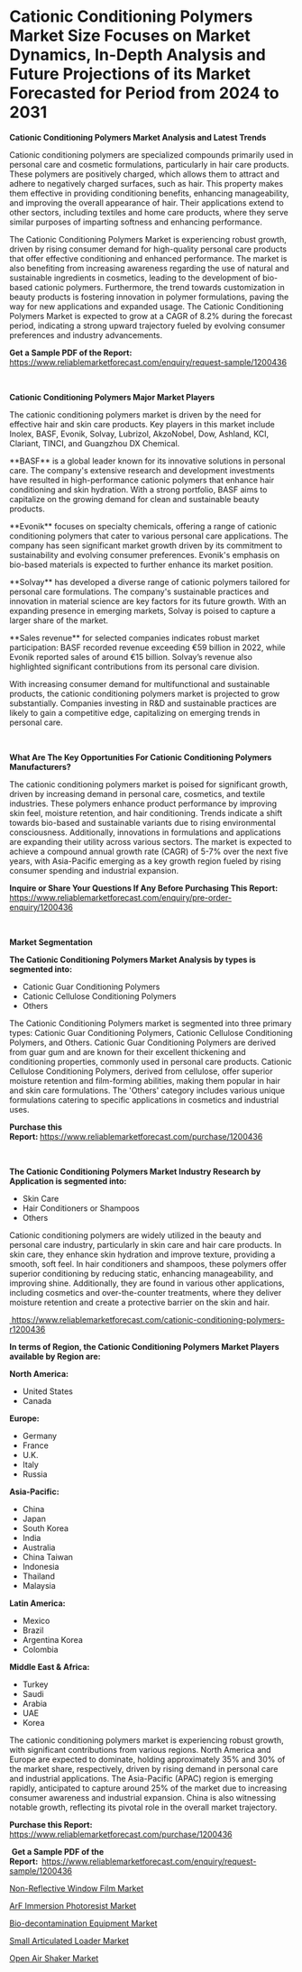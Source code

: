 <p><h1>Cationic Conditioning Polymers Market Size Focuses on Market Dynamics, In-Depth Analysis and Future Projections of its Market Forecasted for Period from 2024 to 2031</h1></p><p><strong>Cationic Conditioning Polymers Market Analysis and Latest Trends</strong></p>
<p><p>Cationic conditioning polymers are specialized compounds primarily used in personal care and cosmetic formulations, particularly in hair care products. These polymers are positively charged, which allows them to attract and adhere to negatively charged surfaces, such as hair. This property makes them effective in providing conditioning benefits, enhancing manageability, and improving the overall appearance of hair. Their applications extend to other sectors, including textiles and home care products, where they serve similar purposes of imparting softness and enhancing performance.</p><p>The Cationic Conditioning Polymers Market is experiencing robust growth, driven by rising consumer demand for high-quality personal care products that offer effective conditioning and enhanced performance. The market is also benefiting from increasing awareness regarding the use of natural and sustainable ingredients in cosmetics, leading to the development of bio-based cationic polymers. Furthermore, the trend towards customization in beauty products is fostering innovation in polymer formulations, paving the way for new applications and expanded usage. The Cationic Conditioning Polymers Market is expected to grow at a CAGR of 8.2% during the forecast period, indicating a strong upward trajectory fueled by evolving consumer preferences and industry advancements.</p></p>
<p><strong>Get a Sample PDF of the Report:&nbsp;</strong> <a href="https://www.reliablemarketforecast.com/enquiry/request-sample/1200436">https://www.reliablemarketforecast.com/enquiry/request-sample/1200436</a></p>
<p>&nbsp;</p>
<p><strong>Cationic Conditioning Polymers Major Market Players</strong></p>
<p><p>The cationic conditioning polymers market is driven by the need for effective hair and skin care products. Key players in this market include Inolex, BASF, Evonik, Solvay, Lubrizol, AkzoNobel, Dow, Ashland, KCI, Clariant, TINCI, and Guangzhou DX Chemical.</p><p>**BASF** is a global leader known for its innovative solutions in personal care. The company's extensive research and development investments have resulted in high-performance cationic polymers that enhance hair conditioning and skin hydration. With a strong portfolio, BASF aims to capitalize on the growing demand for clean and sustainable beauty products.</p><p>**Evonik** focuses on specialty chemicals, offering a range of cationic conditioning polymers that cater to various personal care applications. The company has seen significant market growth driven by its commitment to sustainability and evolving consumer preferences. Evonik's emphasis on bio-based materials is expected to further enhance its market position.</p><p>**Solvay** has developed a diverse range of cationic polymers tailored for personal care formulations. The company's sustainable practices and innovation in material science are key factors for its future growth. With an expanding presence in emerging markets, Solvay is poised to capture a larger share of the market.</p><p>**Sales revenue** for selected companies indicates robust market participation: BASF recorded revenue exceeding €59 billion in 2022, while Evonik reported sales of around €15 billion. Solvay’s revenue also highlighted significant contributions from its personal care division.</p><p>With increasing consumer demand for multifunctional and sustainable products, the cationic conditioning polymers market is projected to grow substantially. Companies investing in R&D and sustainable practices are likely to gain a competitive edge, capitalizing on emerging trends in personal care.</p></p>
<p>&nbsp;</p>
<p><strong>What Are The Key Opportunities For Cationic Conditioning Polymers Manufacturers?</strong></p>
<p><p>The cationic conditioning polymers market is poised for significant growth, driven by increasing demand in personal care, cosmetics, and textile industries. These polymers enhance product performance by improving skin feel, moisture retention, and hair conditioning. Trends indicate a shift towards bio-based and sustainable variants due to rising environmental consciousness. Additionally, innovations in formulations and applications are expanding their utility across various sectors. The market is expected to achieve a compound annual growth rate (CAGR) of 5-7% over the next five years, with Asia-Pacific emerging as a key growth region fueled by rising consumer spending and industrial expansion.</p></p>
<p><strong>Inquire or Share Your Questions If Any Before Purchasing This Report:</strong> <a href="https://www.reliablemarketforecast.com/enquiry/pre-order-enquiry/1200436">https://www.reliablemarketforecast.com/enquiry/pre-order-enquiry/1200436</a></p>
<p>&nbsp;</p>
<p><strong>Market Segmentation</strong></p>
<p><strong>The Cationic Conditioning Polymers Market Analysis by types is segmented into:</strong></p>
<p><ul><li>Cationic Guar Conditioning Polymers</li><li>Cationic Cellulose Conditioning Polymers</li><li>Others</li></ul></p>
<p><p>The Cationic Conditioning Polymers market is segmented into three primary types: Cationic Guar Conditioning Polymers, Cationic Cellulose Conditioning Polymers, and Others. Cationic Guar Conditioning Polymers are derived from guar gum and are known for their excellent thickening and conditioning properties, commonly used in personal care products. Cationic Cellulose Conditioning Polymers, derived from cellulose, offer superior moisture retention and film-forming abilities, making them popular in hair and skin care formulations. The 'Others' category includes various unique formulations catering to specific applications in cosmetics and industrial uses.</p></p>
<p><strong>Purchase this Report:&nbsp;</strong><a href="https://www.reliablemarketforecast.com/purchase/1200436">https://www.reliablemarketforecast.com/purchase/1200436</a></p>
<p>&nbsp;</p>
<p><strong>The Cationic Conditioning Polymers Market Industry Research by Application is segmented into:</strong></p>
<p><ul><li>Skin Care</li><li>Hair Conditioners or Shampoos</li><li>Others</li></ul></p>
<p><p>Cationic conditioning polymers are widely utilized in the beauty and personal care industry, particularly in skin care and hair care products. In skin care, they enhance skin hydration and improve texture, providing a smooth, soft feel. In hair conditioners and shampoos, these polymers offer superior conditioning by reducing static, enhancing manageability, and improving shine. Additionally, they are found in various other applications, including cosmetics and over-the-counter treatments, where they deliver moisture retention and create a protective barrier on the skin and hair.</p></p>
<p><a href="https://www.reliablemarketforecast.com/cationic-conditioning-polymers-r1200436">&nbsp;https://www.reliablemarketforecast.com/cationic-conditioning-polymers-r1200436</a></p>
<p><strong>In terms of Region, the Cationic Conditioning Polymers Market Players available by Region are:</strong></p>
<p>
    <p> <strong> North America: </strong>
        <ul>
            <li>United States</li>
            <li>Canada</li>
        </ul>
        </p> 
    <p> <strong> Europe: </strong>
        <ul>
            <li>Germany</li>
            <li>France</li>
            <li>U.K.</li>
            <li>Italy</li>
            <li>Russia</li>
        </ul>
        </p> 
    <p> <strong> Asia-Pacific: </strong>
        <ul>
            <li>China</li>
            <li>Japan</li>
            <li>South Korea</li>
            <li>India</li>
            <li>Australia</li>
            <li>China Taiwan</li>
            <li>Indonesia</li>
            <li>Thailand</li>
            <li>Malaysia</li>
        </ul>
        </p> 
    <p> <strong> Latin America: </strong>
        <ul>
            <li>Mexico</li>
            <li>Brazil</li>
            <li>Argentina Korea</li>
            <li>Colombia</li>
        </ul>
        </p> 
    <p> <strong> Middle East & Africa: </strong>
        <ul>
            <li>Turkey</li>
            <li>Saudi</li>
            <li>Arabia</li>
            <li>UAE</li>
            <li>Korea</li>
        </ul>
    </p>
    </p>
<p><p>The cationic conditioning polymers market is experiencing robust growth, with significant contributions from various regions. North America and Europe are expected to dominate, holding approximately 35% and 30% of the market share, respectively, driven by rising demand in personal care and industrial applications. The Asia-Pacific (APAC) region is emerging rapidly, anticipated to capture around 25% of the market due to increasing consumer awareness and industrial expansion. China is also witnessing notable growth, reflecting its pivotal role in the overall market trajectory.</p></p>
<p><strong>Purchase this Report: </strong><a href="https://www.reliablemarketforecast.com/purchase/1200436">https://www.reliablemarketforecast.com/purchase/1200436</a></p>
<p>&nbsp;<strong>Get a Sample PDF of the Report:&nbsp;&nbsp;</strong><a href="https://www.reliablemarketforecast.com/enquiry/request-sample/1200436">https://www.reliablemarketforecast.com/enquiry/request-sample/1200436</a></p>
<p><strong></strong></p>
<p><p><a href="https://issuu.com/reportprime-2/docs/non-reflective-window-film-market-s_b85c4235be08cc">Non-Reflective Window Film Market</a></p><p><a href="https://issuu.com/reportprime-2/docs/arf-immersion-photoresist-market-si_75ac10c96426c4">ArF Immersion Photoresist Market</a></p><p><a href="https://github.com/BryceTownsendr/Market-Research-Report-List-6/blob/main/bio-decontamination-equipment-market.md">Bio-decontamination Equipment Market</a></p><p><a href="https://www.linkedin.com/pulse/small-articulated-loader-market-forecasts-trends-impact-ny4ue?trackingId=3bAohfr6SFSyBwZ92OghZw%3D%3D">Small Articulated Loader Market</a></p><p><a href="https://www.linkedin.com/pulse/open-air-shaker-market-trends-growth-outlook-2024-2031-zfoce?trackingId=MbiMoTKJSMeS8PJmAPM7wA%3D%3D">Open Air Shaker Market</a></p></p>